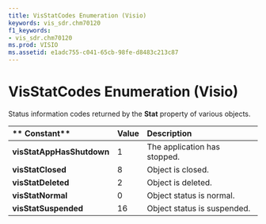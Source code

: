 ```yaml
---
title: VisStatCodes Enumeration (Visio)
keywords: vis_sdr.chm70120
f1_keywords:
- vis_sdr.chm70120
ms.prod: VISIO
ms.assetid: e1adc755-c041-65cb-98fe-d8483c213c87
---
```



# VisStatCodes Enumeration (Visio)

Status information codes returned by the  **Stat** property of various objects.



|** **Constant****|**Value**|**Description**|
|:-----|:-----|:-----|
| **visStatAppHasShutdown**|1|The application has stopped.|
| **visStatClosed**|8|Object is closed.|
| **visStatDeleted**|2|Object is deleted.|
| **visStatNormal**|0|Object status is normal.|
| **visStatSuspended**|16|Object status is suspended.|

